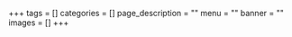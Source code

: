 +++
tags = []
categories = []
page_description = ""
menu = ""
banner = ""
images = []
+++

<!--more-->
